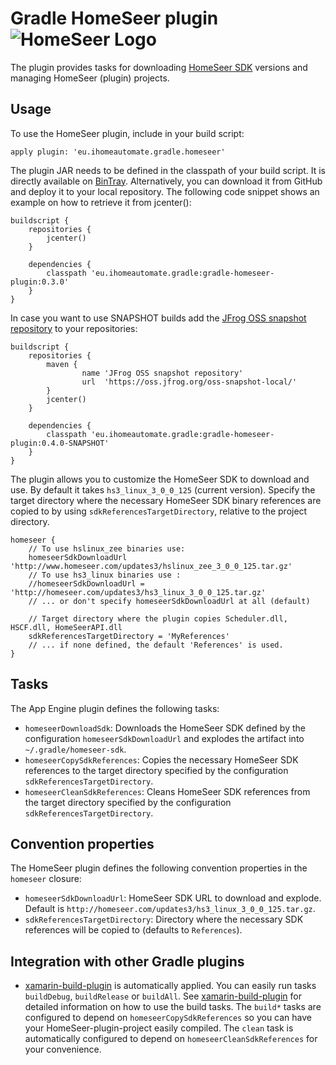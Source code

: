 # Gradle HomeSeer plugin ![HomeSeer Logo](https://lh5.googleusercontent.com/-ouDt6liIFbo/AAAAAAAAAAI/AAAAAAAAAgA/f-7s9hTpPzw/photo.jpg?sz=20)

The plugin provides tasks for downloading [HomeSeer SDK](http://homeseer.com/support/homeseer/HS3/SDK/default.htm) versions and managing HomeSeer (plugin) projects.

## Usage

To use the HomeSeer plugin, include in your build script:

    apply plugin: 'eu.ihomeautomate.gradle.homeseer'

The plugin JAR needs to be defined in the classpath of your build script. It is directly available on [BinTray](https://bintray.com/ihomeautomate/Gradle-Plugins/gradle-homeseer-plugin/view).
Alternatively, you can download it from GitHub and deploy it to your local repository. The following code snippet shows an
example on how to retrieve it from jcenter():

    buildscript {
        repositories {
            jcenter()
        }

        dependencies {
            classpath 'eu.ihomeautomate.gradle:gradle-homeseer-plugin:0.3.0'
        }
    }

In case you want to use SNAPSHOT builds add the [JFrog OSS snapshot repository](https://oss.jfrog.org/oss-snapshot-local/) to your repositories:
    
    buildscript {
        repositories {
            maven {
                    name 'JFrog OSS snapshot repository'
                    url  'https://oss.jfrog.org/oss-snapshot-local/'
            }
            jcenter()
        }

        dependencies {
            classpath 'eu.ihomeautomate.gradle:gradle-homeseer-plugin:0.4.0-SNAPSHOT'
        }
    }

The plugin allows you to customize the HomeSeer SDK to download and use. By default it takes `hs3_linux_3_0_0_125` (current version).
Specify the target directory where the necessary HomeSeer SDK binary references are copied to by using `sdkReferencesTargetDirectory`, relative to the project directory.

    homeseer {
        // To use hslinux_zee binaries use:
        homeseerSdkDownloadUrl 'http://www.homeseer.com/updates3/hslinux_zee_3_0_0_125.tar.gz'
        // To use hs3_linux binaries use :
        //homeseerSdkDownloadUrl = 'http://homeseer.com/updates3/hs3_linux_3_0_0_125.tar.gz'
        // ... or don't specify homeseerSdkDownloadUrl at all (default)
                    
        // Target directory where the plugin copies Scheduler.dll, HSCF.dll, HomeSeerAPI.dll
        sdkReferencesTargetDirectory = 'MyReferences'
        // ... if none defined, the default 'References' is used.
    }

## Tasks

The App Engine plugin defines the following tasks:

* `homeseerDownloadSdk`: Downloads the HomeSeer SDK defined by the configuration `homeseerSdkDownloadUrl` and explodes the artifact into `~/.gradle/homeseer-sdk`.
* `homeseerCopySdkReferences`: Copies the necessary HomeSeer SDK references to the target directory specified by the configuration `sdkReferencesTargetDirectory`.
* `homeseerCleanSdkReferences`: Cleans HomeSeer SDK references from the target directory specified by the configuration `sdkReferencesTargetDirectory`.

## Convention properties

The HomeSeer plugin defines the following convention properties in the `homeseer` closure:

* `homeseerSdkDownloadUrl`: HomeSeer SDK URL to download and explode. Default is `http://homeseer.com/updates3/hs3_linux_3_0_0_125.tar.gz`.
* `sdkReferencesTargetDirectory`: Directory where the necessary SDK references will be copied to (defaults to `References`).

## Integration with other Gradle plugins
* [xamarin-build-plugin](https://bintray.com/ihomeautomate/Gradle-Plugins/xamarin-gradle-plugins/view/read) is automatically applied. You can easily run tasks `buildDebug`, `buildRelease` or `buildAll`.
  See [xamarin-build-plugin](https://github.com/ihomeautomate/xamarin-gradle-plugins) for detailed information on how to use the build tasks. The `build*` tasks are configured to depend on `homeseerCopySdkReferences` so you can have your HomeSeer-plugin-project easily compiled.
  The `clean` task is automatically configured to depend on `homeseerCleanSdkReferences` for your convenience.